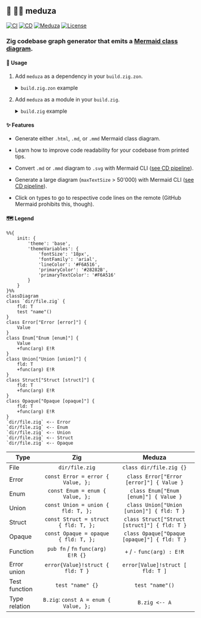 ## :lizard: :mermaid: **meduza**

[![CI][ci-shield]][ci-url]
[![CD][cd-shield]][cd-url]
[![Meduza][mdz-shield]][mdz-url]
[![License][license-shield]][license-url]

### Zig codebase graph generator that emits a [Mermaid class diagram](https://mermaid.js.org/syntax/classDiagram.html).

#### :rocket: Usage

1. Add `meduza` as a dependency in your `build.zig.zon`.

    <details>

    <summary><code>build.zig.zon</code> example</summary>

    ```zig
    .{
        .name = "<name_of_your_package>",
        .version = "<version_of_your_package>",
        .dependencies = .{
            .meduza = .{
                .url = "https://github.com/tensorush/meduza/archive/<git_tag_or_commit_hash>.tar.gz",
                .hash = "<package_hash>",
            },
        },
    }
    ```

    Set `<package_hash>` to `12200000000000000000000000000000000000000000000000000000000000000000`, and Zig will provide the correct found value in an error message.

    </details>

2. Add `meduza` as a module in your `build.zig`.

    <details>

    <summary><code>build.zig</code> example</summary>

    ```zig
    const meduza = b.dependency("meduza", .{});
    exe.addModule("meduza", meduza.module("meduza"));
    ```

    </details>

#### :sparkles: Features

- Generate either `.html`, `.md`, or `.mmd` Mermaid class diagram.

- Learn how to improve code readability for your codebase from printed tips.

- Convert `.md` or `.mmd` diagram to `.svg` with Mermaid CLI ([see CD pipeline](https://github.com/tensorush/meduza/blob/main/.github/workflows/cd.yaml#L52)).

- Generate a large diagram (`maxTextSize` > 50'000) with Mermaid CLI ([see CD pipeline](https://github.com/tensorush/meduza/blob/main/.github/workflows/cd.yaml#L51)).

- Click on types to go to respective code lines on the remote (GitHub Mermaid prohibits this, though).

#### :world_map: Legend

```mermaid
%%{
    init: {
        'theme': 'base',
        'themeVariables': {
            'fontSize': '18px',
            'fontFamily': 'arial',
            'lineColor': '#F6A516',
            'primaryColor': '#28282B',
            'primaryTextColor': '#F6A516'
        }
    }
}%%
classDiagram
class `dir/file.zig` {
    fld: T
    test "name"()
}
class Error["Error [error]"] {
    Value
}
class Enum["Enum [enum]"] {
    Value
    +func(arg) E!R
}
class Union["Union [union]"] {
    fld: T
    +func(arg) E!R
}
class Struct["Struct [struct]"] {
    fld: T
    +func(arg) E!R
}
class Opaque["Opaque [opaque]"] {
    fld: T
    +func(arg) E!R
}
`dir/file.zig` <-- Error
`dir/file.zig` <-- Enum
`dir/file.zig` <-- Union
`dir/file.zig` <-- Struct
`dir/file.zig` <-- Opaque
```

| Type          |                  Zig                  |                    Meduza                    |
|---------------|:-------------------------------------:|:--------------------------------------------:|
| File          |            `dir/file.zig`             |           `class dir/file.zig {}`            |
| Error         |   `const Error = error { Value, };`   |   `class Error["Error [error]"] { Value }`   |
| Enum          |    `const Enum = enum { Value, };`    |    `class Enum["Enum [enum]"] { Value }`     |
| Union         |  `const Union = union { fld: T, };`   |  `class Union["Union [union]"] { fld: T }`   |
| Struct        | `const Struct = struct { fld: T, };`  | `class Struct["Struct [struct]"] { fld: T }` |
| Opaque        | `const Opaque = opaque { fld: T, };`  | `class Opaque["Opaque [opaque]"] { fld: T }` |
| Function      |  `pub fn` / `fn` `func(arg) E!R {}`   |         `+` / `-` `func(arg) : E!R`          |
| Error union   |   `error{Value}!struct { fld: T }`    |       `error[Value]!struct [ fld: T ]`       |
| Test function |           `test "name" {}`            |               `test "name"()`                |
| Type relation | `B.zig`: `const A = enum { Value, };` |                `B.zig <-- A`                 |

<!-- MARKDOWN LINKS -->

[ci-shield]: https://img.shields.io/github/actions/workflow/status/tensorush/meduza/ci.yaml?branch=main&style=for-the-badge&logo=github&label=CI&labelColor=black
[ci-url]: https://github.com/tensorush/meduza/blob/main/.github/workflows/ci.yaml
[cd-shield]: https://img.shields.io/github/actions/workflow/status/tensorush/meduza/cd.yaml?branch=main&style=for-the-badge&logo=github&label=CD&labelColor=black
[cd-url]: https://github.com/tensorush/meduza/blob/main/.github/workflows/cd.yaml
[mdz-shield]: https://img.shields.io/badge/click-F6A516?style=for-the-badge&logo=zig&logoColor=F6A516&label=meduza&labelColor=black
[mdz-url]: https://tensorush.github.io/meduza/mdz.html
[license-shield]: https://img.shields.io/github/license/tensorush/meduza.svg?style=for-the-badge&labelColor=black&kill_cache=1
[license-url]: https://github.com/tensorush/meduza/blob/main/LICENSE.md
